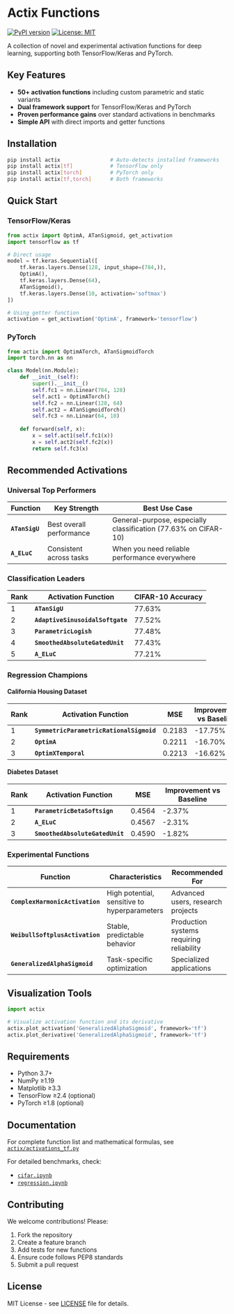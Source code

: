 # Actix Functions

[![PyPI version](https://badge.fury.io/py/actix.svg)](https://badge.fury.io/py/actix)
[![License: MIT](https://img.shields.io/badge/License-MIT-yellow.svg)](https://opensource.org/licenses/MIT)

A collection of novel and experimental activation functions for deep learning, supporting both TensorFlow/Keras and PyTorch.

## Key Features

- **50+ activation functions** including custom parametric and static variants
- **Dual framework support** for TensorFlow/Keras and PyTorch
- **Proven performance gains** over standard activations in benchmarks
- **Simple API** with direct imports and getter functions

## Installation

```bash
pip install actix                # Auto-detects installed frameworks
pip install actix[tf]            # TensorFlow only
pip install actix[torch]         # PyTorch only
pip install actix[tf,torch]      # Both frameworks
```

## Quick Start

### TensorFlow/Keras

```python
from actix import OptimA, ATanSigmoid, get_activation
import tensorflow as tf

# Direct usage
model = tf.keras.Sequential([
    tf.keras.layers.Dense(128, input_shape=(784,)),
    OptimA(),
    tf.keras.layers.Dense(64),
    ATanSigmoid(),
    tf.keras.layers.Dense(10, activation='softmax')
])

# Using getter function
activation = get_activation('OptimA', framework='tensorflow')
```

### PyTorch

```python
from actix import OptimATorch, ATanSigmoidTorch
import torch.nn as nn

class Model(nn.Module):
    def __init__(self):
        super().__init__()
        self.fc1 = nn.Linear(784, 128)
        self.act1 = OptimATorch()
        self.fc2 = nn.Linear(128, 64)
        self.act2 = ATanSigmoidTorch()
        self.fc3 = nn.Linear(64, 10)
    
    def forward(self, x):
        x = self.act1(self.fc1(x))
        x = self.act2(self.fc2(x))
        return self.fc3(x)
```

## Recommended Activations

### Universal Top Performers

| Function | Key Strength | Best Use Case |
|----------|--------------|---------------|
| **`ATanSigU`** | Best overall performance | General-purpose, especially classification (77.63% on CIFAR-10) |
| **`A_ELuC`** | Consistent across tasks | When you need reliable performance everywhere |

### Classification Leaders

| Rank | Activation Function | CIFAR-10 Accuracy |
|------|-------------------|-------------------|
| 1 | **`ATanSigU`** | 77.63% |
| 2 | **`AdaptiveSinusoidalSoftgate`** | 77.52% |
| 3 | **`ParametricLogish`** | 77.48% |
| 4 | **`SmoothedAbsoluteGatedUnit`** | 77.43% |
| 5 | **`A_ELuC`** | 77.21% |

### Regression Champions

#### California Housing Dataset

| Rank | Activation Function | MSE | Improvement vs Baseline |
|------|-------------------|-----|------------------------|
| 1 | **`SymmetricParametricRationalSigmoid`** | 0.2183 | -17.75% |
| 2 | **`OptimA`** | 0.2211 | -16.70% |
| 3 | **`OptimXTemporal`** | 0.2213 | -16.62% |

#### Diabetes Dataset

| Rank | Activation Function | MSE | Improvement vs Baseline |
|------|-------------------|-----|------------------------|
| 1 | **`ParametricBetaSoftsign`** | 0.4564 | -2.37% |
| 2 | **`A_ELuC`** | 0.4567 | -2.31% |
| 3 | **`SmoothedAbsoluteGatedUnit`** | 0.4590 | -1.82% |

### Experimental Functions

| Function | Characteristics | Recommended For |
|----------|----------------|-----------------|
| **`ComplexHarmonicActivation`** | High potential, sensitive to hyperparameters | Advanced users, research projects |
| **`WeibullSoftplusActivation`** | Stable, predictable behavior | Production systems requiring reliability |
| **`GeneralizedAlphaSigmoid`** | Task-specific optimization | Specialized applications |

## Visualization Tools

```python
import actix

# Visualize activation function and its derivative
actix.plot_activation('GeneralizedAlphaSigmoid', framework='tf')
actix.plot_derivative('GeneralizedAlphaSigmoid', framework='tf')
```

## Requirements

- Python 3.7+
- NumPy ≥1.19
- Matplotlib ≥3.3
- TensorFlow ≥2.4 (optional)
- PyTorch ≥1.8 (optional)

## Documentation

For complete function list and mathematical formulas, see [`actix/activations_tf.py`](actix/activations_tf.py)

For detailed benchmarks, check:
- [`cifar.ipynb`](/benchmark/cifar.ipynb)
- [`regression.ipynb`](/benchmark/regression.ipynb)

## Contributing

We welcome contributions! Please:
1. Fork the repository
2. Create a feature branch
3. Add tests for new functions
4. Ensure code follows PEP8 standards
5. Submit a pull request

## License

MIT License - see [LICENSE](LICENSE) file for details.
